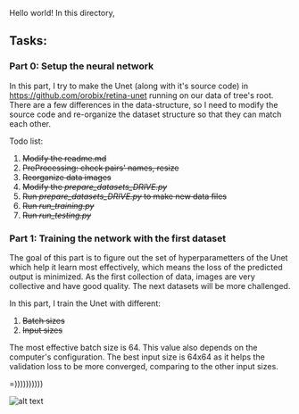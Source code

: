 Hello world!
In this directory, 

## Tasks:
### Part 0: Setup the neural network
In this part, I try to make the Unet (along with it's source code) in https://github.com/orobix/retina-unet running on our data of tree's root. There are a few differences in the data-structure, so I need to modify the source code and re-organize the dataset structure so that they can match each other.

Todo list:
1. ~~Modify the readme.md~~
2. ~~PreProcessing: check pairs' names, resize~~
3. ~~Reorganize data images~~
4. ~~Modify the *prepare_datasets_DRIVE.py*~~
5. ~~Run *prepare_datasets_DRIVE.py* to make new data files~~
6. ~~Run *run_training.py*~~
7. ~~Run *run_testing.py*~~

### Part 1: Training the network with the first dataset
The goal of this part is to figure out the set of hyperparametters of the Unet which help it learn most effectively, which means the loss of the predicted output is minimized. As the first collection of data, images are very collective and have good quality. The next datasets will be more challenged.

In this part, I train the Unet with different: 
1. ~~Batch sizes~~
2. ~~Input sizes~~

The most effective batch size is 64. This value also depends on the computer's configuration.
The best input size is 64x64 as it helps the validation loss to be more converged, comparing to the other input sizes.


=))))))))))


![alt text](http://i0.kym-cdn.com/photos/images/newsfeed/000/531/557/a88.jpg "We need to go deeper")

